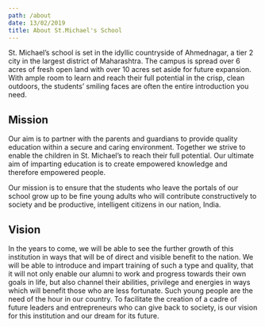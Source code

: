 ```yaml
---
path: /about
date: 13/02/2019
title: About St.Michael's School
---
```

St. Michael’s school is set in the idyllic countryside of Ahmednagar, a tier 2 city in the largest district of Maharashtra. The campus is spread over 6 acres of fresh open land with over 10 acres set aside for future expansion. With ample room to learn and reach their full potential in the crisp, clean outdoors, the students’ smiling faces are often the entire introduction you need.

## Mission

Our aim is to partner with the parents and guardians to provide quality education within a secure and caring environment. Together we strive to enable the children in St. Michael’s to reach their full potential. Our ultimate aim of imparting education is to create empowered knowledge and therefore empowered people.

Our mission is to ensure that the students who leave the portals of our school grow up to be fine young adults who will contribute constructively to society and be productive, intelligent citizens in our nation, India.

## Vision

In the years to come, we will be able to see the further growth of this institution in ways that will be of direct and visible benefit to the nation. We will be able to introduce and impart training of such a type and quality, that it will not only enable our alumni to work and progress towards their own goals in life, but also channel their abilities, privilege and energies in ways which will benefit those who are less fortunate. Such young people are the need of the hour in our country. To facilitate the creation of a cadre of future leaders and entrepreneurs who can give back to society, is our vision for this institution and our dream for its future.